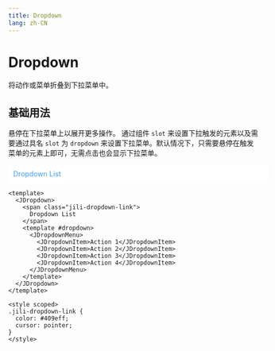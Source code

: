 ```yaml
---
title: Dropdown
lang: zh-CN
---
```

# Dropdown
将动作或菜单折叠到下拉菜单中。

## 基础用法
悬停在下拉菜单上以展开更多操作。
通过组件 `slot` 来设置下拉触发的元素以及需要通过具名 `slot` 为 `dropdown` 来设置下拉菜单。默认情况下，只需要悬停在触发菜单的元素上即可，无需点击也会显示下拉菜单。

<div class="box">
  <JDropdownBase>
    <span class="jili-dropdown-link">
      Dropdown List
    </span>
    <template #dropdown>
      <JDropdownMenu>
        <JDropdownItem>Action 1</JDropdownItem>
        <JDropdownItem>Action 2</JDropdownItem>
        <JDropdownItem>Action 3</JDropdownItem>
        <JDropdownItem>Action 4</JDropdownItem>
      </JDropdownMenu>
    </template>
  </JDropdownBase>
</div>

```vue
<template>
  <JDropdown>
    <span class="jili-dropdown-link">
      Dropdown List
    </span>
    <template #dropdown>
      <JDropdownMenu>
        <JDropdownItem>Action 1</JDropdownItem>
        <JDropdownItem>Action 2</JDropdownItem>
        <JDropdownItem>Action 3</JDropdownItem>
        <JDropdownItem>Action 4</JDropdownItem>
      </JDropdownMenu>
    </template>
  </JDropdown>
</template>

<style scoped>
.jili-dropdown-link {
  color: #409eff;
  cursor: pointer;
}
</style>
```

<script setup>
import JDropdownBase from '../../packages/components/dropdown/src/JDropdown.vue'
import JDropdownMenu from '../../packages/components/dropdownMenu/src/JDropdownMenu.vue'
import JDropdownItem from '../../packages/components/dropdownItem/src/JDropdownItem.vue'
</script>

<style scoped>
.box {
  width: 100%;
  padding: 10px;
  background-color: #fff;
  color: #000;
  border-radius: 5px;
}

.jili-dropdown-link {
  color: #409eff;
  cursor: pointer;
}
</style>